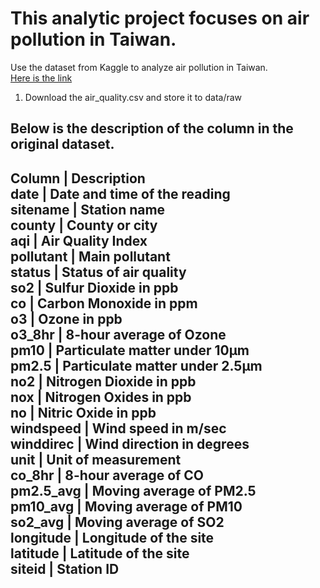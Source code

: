 # This analytic project focuses on air pollution in Taiwan.

Use the dataset from Kaggle to analyze air pollution in Taiwan.  
[Here is the link](https://www.kaggle.com/datasets/taweilo/taiwan-air-quality-data-20162024/code?utm_source=chatgpt.com) 

1. Download the air_quality.csv and store it to data/raw  

Below is the description of the column in the original dataset.
----------------------------------------------  
**Column      | Description**  
date        | Date and time of the reading  
sitename    | Station name  
county      | County or city  
aqi         | Air Quality Index  
pollutant   | Main pollutant  
status      | Status of air quality  
so2         | Sulfur Dioxide in ppb  
co          | Carbon Monoxide in ppm  
o3          | Ozone in ppb  
o3_8hr      | 8-hour average of Ozone  
pm10        | Particulate matter under 10μm  
pm2.5       | Particulate matter under 2.5μm  
no2         | Nitrogen Dioxide in ppb  
nox         | Nitrogen Oxides in ppb  
no          | Nitric Oxide in ppb  
windspeed   | Wind speed in m/sec  
winddirec   | Wind direction in degrees  
unit        | Unit of measurement  
co_8hr      | 8-hour average of CO  
pm2.5_avg   | Moving average of PM2.5  
pm10_avg    | Moving average of PM10  
so2_avg     | Moving average of SO2  
longitude   | Longitude of the site  
latitude    | Latitude of the site  
siteid      | Station ID  
------------------------------------------------  
